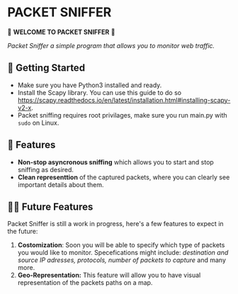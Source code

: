 # PACKET SNIFFER
🐽 **WELCOME TO PACKET SNIFFER** 🐽

*Packet Sniffer a simple program that allows you to monitor web traffic.*

## 📁 Getting Started
- Make sure you have Python3 installed and ready.
- Install the Scapy library. You can use this guide to do so https://scapy.readthedocs.io/en/latest/installation.html#installing-scapy-v2-x.
- Packet sniffing requires root privilages, make sure you run main.py with `sudo` on Linux.
  



## 🐡 Features
- **Non-stop asyncronous sniffing** which allows you to start and stop sniffing as desired.
- **Clean representtion** of the captured packets, where you can clearly see important details about them.



## 👷‍♀️ Future Features
 Packet Sniffer is still a work in progress, here's a few features to expect in the future:
1. **Costomization**: Soon you will be able to specify which type of packets you would like to monitor. Specefications might include: *destination and source IP adresses, protocols, number of packets to capture* and many more. 
2. **Geo-Representation:** This feature will allow you to have visual representation of the packets paths on a map.
   

